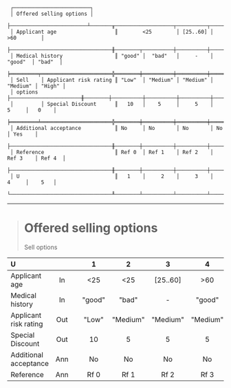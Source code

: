 ```text
 ┌─────────────────────────┐
 │ Offered selling options │
 ├─────────────────────────┴───────╥───────────────────┬──────────┬───────────────────┐
 │ Applicant age                   ║        <25        │ [25..60] │        >60        │
 ├─────────────────────────────────╫────────┬──────────┼──────────┼──────────┬────────┤
 │ Medical history                 ║ "good" │  "bad"   │     -    │  "good"  │ "bad"  │
 ╞═════════╤═══════════════════════╬════════╪══════════╪══════════╪══════════╪════════╡
 │ Sell    │ Applicant risk rating ║ "Low"  │ "Medium" │ "Medium" │ "Medium" │ "High" │
 │ options ├───────────────────────╫────────┼──────────┼──────────┼──────────┼────────┤
 │         │ Special Discount      ║   10   │    5     │     5    │    5     │   0    │
 ╞═════════╧═══════════════════════╬════════╪══════════╪══════════╪══════════╪════════╡
 │ Additional acceptance           ║ No     │ No       │ No       │ No       │ Yes    │
 ├─────────────────────────────────╫────────┼──────────┼──────────┼──────────┼────────┤
 │ Reference                       ║ Ref 0  │ Ref 1    │ Ref 2    │ Ref 3    │ Ref 4  │
 ├─────────────────────────────────╫────────┼──────────┼──────────┼──────────┼────────┤
 │ U                               ║   1    │     2    │     3    │    4     │    5   │
 └─────────────────────────────────╨────────┴──────────┴──────────┴──────────┴────────┘
```

---

> # Offered selling options
> Sell options

| U                     |     |   |   1    |    2     |    3     |    4     |   5    |
|:----------------------|:---:|:-:|:------:|:--------:|:--------:|:--------:|:------:|
| Applicant age         | In  |   |  <25   |   <25    | [25..60] |   >60    |  >60   |
| Medical history       | In  |   | "good" |  "bad"   |    -     |  "good"  | "bad"  |
| Applicant risk rating | Out |   | "Low"  | "Medium" | "Medium" | "Medium" | "High" |
| Special Discount      | Out |   |   10   |    5     |    5     |    5     |   0    |
| Additional acceptance | Ann |   |   No   |    No    |    No    |    No    |  Yes   |
| Reference             | Ann |   |  Rf 0  |   Rf 1   |   Rf 2   |   Rf 3   |  Rf 4  |
